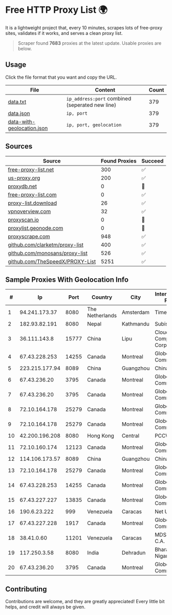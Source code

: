 
# Free HTTP Proxy List 🌍

It is a lightweight project that, every 10 minutes, scrapes lots of free-proxy sites, validates if it works, and serves a clean proxy list.


> Scraper found **7683** proxies at the latest update. Usable proxies are below.

## Usage

Click the file format that you want and copy the URL.


|File|Content|Count|
|----|-------|-----|
|[data.txt](https://raw.githubusercontent.com/themiralay/Proxy-List-World/master/data.txt)|`ip_address:port` combined (seperated new line)|379|
|[data.json](https://raw.githubusercontent.com/themiralay/Proxy-List-World/master/data.json)|`ip, port`|379|
|[data-with-geolocation.json](https://raw.githubusercontent.com/themiralay/Proxy-List-World/master/data-with-geolocation.json)|`ip, port, geolocation`|379|

## Sources

|Source|Found Proxies|Succeed|
|------|-------------|-------|
|[free-proxy-list.net](https://free-proxy-list.net)|300|✅|
|[us-proxy.org](https://www.us-proxy.org)|200|✅|
|[proxydb.net](http://proxydb.net)|0|🚫|
|[free-proxy-list.com](https://free-proxy-list.com/?page=&port=&type%5B%5D=http&type%5B%5D=https&up_time=0&search=Search)|0|✅|
|[proxy-list.download](https://www.proxy-list.download/HTTP)|26|✅|
|[vpnoverview.com](https://vpnoverview.com/privacy/anonymous-browsing/free-proxy-servers)|32|✅|
|[proxyscan.io](https://www.proxyscan.io)|0|🚫|
|[proxylist.geonode.com](https://proxylist.geonode.com/api/proxy-list?limit=300&page=1&sort_by=lastChecked&sort_type=desc&protocols=http,https)|0|🚫|
|[proxyscrape.com](https://api.proxyscrape.com/v2/?request=displayproxies&protocol=http&timeout=10000&country=all&ssl=all&anonymity=all)|948|✅|
|[github.com/clarketm/proxy-list](https://raw.githubusercontent.com/clarketm/proxy-list/master/proxy-list-raw.txt)|400|✅|
|[github.com/monosans/proxy-list](https://raw.githubusercontent.com/monosans/proxy-list/main/proxies/http.txt)|526|✅|
|[github.com/TheSpeedX/PROXY-List](https://raw.githubusercontent.com/TheSpeedX/PROXY-List/master/http.txt)|5251|✅|


## Sample Proxies With Geolocation Info

|#|Ip|Port|Country|City|Internet Service Provider|
|-|--|----|-------|----|-------------------------|
|1|94.241.173.37|8080|The Netherlands|Amsterdam|TimeWeb Ltd.|
|2|182.93.82.191|8080|Nepal|Kathmandu|Subisu Cablenet|
|3|36.111.143.8|15777|China|Lipu|Cloud Computing Corporation|
|4|67.43.228.253|14255|Canada|Montreal|GloboTech Communications|
|5|223.215.177.94|8089|China|Guangzhou|Chinanet|
|6|67.43.236.20|3795|Canada|Montreal|GloboTech Communications|
|7|67.43.236.20|3795|Canada|Montreal|GloboTech Communications|
|8|72.10.164.178|25279|Canada|Montreal|GloboTech Communications|
|9|72.10.164.178|25279|Canada|Montreal|GloboTech Communications|
|10|42.200.196.208|8080|Hong Kong|Central|PCCW IMSBiz|
|11|72.10.160.174|12123|Canada|Montreal|GloboTech Communications|
|12|114.106.173.57|8089|China|Guangzhou|Chinanet|
|13|72.10.164.178|25279|Canada|Montreal|GloboTech Communications|
|14|67.43.228.253|14255|Canada|Montreal|GloboTech Communications|
|15|67.43.227.227|13835|Canada|Montreal|GloboTech Communications|
|16|190.6.23.222|999|Venezuela|Caracas|Net Uno|
|17|67.43.227.228|1917|Canada|Montreal|GloboTech Communications|
|18|38.41.0.60|11201|Venezuela|Caracas|MDS TELECOM C.A.|
|19|117.250.3.58|8080|India|Dehradun|Bharat Sanchar Nigam Ltd|
|20|67.43.236.20|3795|Canada|Montreal|GloboTech Communications|



## Contributing

Contributions are welcome, and they are greatly appreciated! Every
little bit helps, and credit will always be given.

